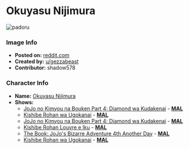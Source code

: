 # Okuyasu Nijimura

![padoru](https://raw.githubusercontent.com/shadow578/Padoru-Padoru/master/Padoru/jojos-okuyasu-nijimura.png "Okuyasu Nijimura")

### Image Info
* **Posted on:**     [reddit.com](https://www.reddit.com/r/Padoru/comments/e4b95z/okuyasu_from_jojos_bizarre_adventure_part_4_i/)
* **Created by:**    [u/gezzabeast](https://github.com/shadow578/Padoru-Padoru/blob/master/table-of-contents/creators/ugezzabeast.md)
* **Contributor:**   shadow578

### Character Info
* **Name:**   [Okuyasu Nijimura](https://myanimelist.net/character/28991)
* **Shows:**
  * [JoJo no Kimyou na Bouken Part 4: Diamond wa Kudakenai](https://github.com/shadow578/Padoru-Padoru/blob/master/table-of-contents/shows/JoJonoKimyounaBoukenPart4DiamondwaKudakenai.md) - [__MAL__](https://myanimelist.net/anime/31933/JoJo_no_Kimyou_na_Bouken_Part_4__Diamond_wa_Kudakenai)
  * [Kishibe Rohan wa Ugokanai](https://github.com/shadow578/Padoru-Padoru/blob/master/table-of-contents/shows/KishibeRohanwaUgokanai.md) - [__MAL__](https://myanimelist.net/anime/33191/Kishibe_Rohan_wa_Ugokanai)
  * [JoJo no Kimyou na Bouken Part 4: Diamond wa Kudakenai](https://github.com/shadow578/Padoru-Padoru/blob/master/table-of-contents/shows/JoJonoKimyounaBoukenPart4DiamondwaKudakenai.md) - [__MAL__](https://myanimelist.net/manga/3006/JoJo_no_Kimyou_na_Bouken_Part_4__Diamond_wa_Kudakenai)
  * [Kishibe Rohan Louvre e Iku](https://github.com/shadow578/Padoru-Padoru/blob/master/table-of-contents/shows/KishibeRohanLouvreeIku.md) - [__MAL__](https://myanimelist.net/manga/19423/Kishibe_Rohan_Louvre_e_Iku)
  * [The Book: JoJo's Bizarre Adventure 4th Another Day](https://github.com/shadow578/Padoru-Padoru/blob/master/table-of-contents/shows/TheBookJoJosBizarreAdventure4thAnotherDay.md) - [__MAL__](https://myanimelist.net/manga/32991/The_Book__JoJos_Bizarre_Adventure_4th_Another_Day)
  * [Kishibe Rohan wa Ugokanai](https://github.com/shadow578/Padoru-Padoru/blob/master/table-of-contents/shows/KishibeRohanwaUgokanai.md) - [__MAL__](https://myanimelist.net/manga/61959/Kishibe_Rohan_wa_Ugokanai)



